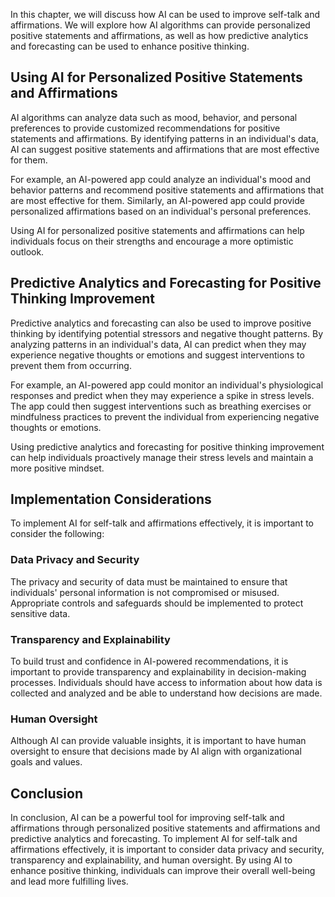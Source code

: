 
In this chapter, we will discuss how AI can be used to improve self-talk and affirmations. We will explore how AI algorithms can provide personalized positive statements and affirmations, as well as how predictive analytics and forecasting can be used to enhance positive thinking.

Using AI for Personalized Positive Statements and Affirmations
--------------------------------------------------------------

AI algorithms can analyze data such as mood, behavior, and personal preferences to provide customized recommendations for positive statements and affirmations. By identifying patterns in an individual's data, AI can suggest positive statements and affirmations that are most effective for them.

For example, an AI-powered app could analyze an individual's mood and behavior patterns and recommend positive statements and affirmations that are most effective for them. Similarly, an AI-powered app could provide personalized affirmations based on an individual's personal preferences.

Using AI for personalized positive statements and affirmations can help individuals focus on their strengths and encourage a more optimistic outlook.

Predictive Analytics and Forecasting for Positive Thinking Improvement
----------------------------------------------------------------------

Predictive analytics and forecasting can also be used to improve positive thinking by identifying potential stressors and negative thought patterns. By analyzing patterns in an individual's data, AI can predict when they may experience negative thoughts or emotions and suggest interventions to prevent them from occurring.

For example, an AI-powered app could monitor an individual's physiological responses and predict when they may experience a spike in stress levels. The app could then suggest interventions such as breathing exercises or mindfulness practices to prevent the individual from experiencing negative thoughts or emotions.

Using predictive analytics and forecasting for positive thinking improvement can help individuals proactively manage their stress levels and maintain a more positive mindset.

Implementation Considerations
-----------------------------

To implement AI for self-talk and affirmations effectively, it is important to consider the following:

### Data Privacy and Security

The privacy and security of data must be maintained to ensure that individuals' personal information is not compromised or misused. Appropriate controls and safeguards should be implemented to protect sensitive data.

### Transparency and Explainability

To build trust and confidence in AI-powered recommendations, it is important to provide transparency and explainability in decision-making processes. Individuals should have access to information about how data is collected and analyzed and be able to understand how decisions are made.

### Human Oversight

Although AI can provide valuable insights, it is important to have human oversight to ensure that decisions made by AI align with organizational goals and values.

Conclusion
----------

In conclusion, AI can be a powerful tool for improving self-talk and affirmations through personalized positive statements and affirmations and predictive analytics and forecasting. To implement AI for self-talk and affirmations effectively, it is important to consider data privacy and security, transparency and explainability, and human oversight. By using AI to enhance positive thinking, individuals can improve their overall well-being and lead more fulfilling lives.
